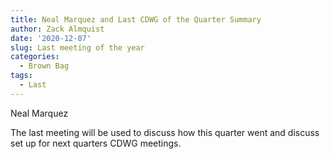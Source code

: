 ```yaml
---
title: Neal Marquez and Last CDWG of the Quarter Summary
author: Zack Almquist
date: '2020-12-07'
slug: Last meeting of the year
categories:
  - Brown Bag
tags:
  - Last
---
```


Neal Marquez


The last meeting will be used to discuss how this quarter went and discuss set up for next quarters CDWG meetings.
